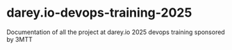 # darey.io-devops-training-2025
Documentation of all the project at darey.io 2025 devops training sponsored by 3MTT 
